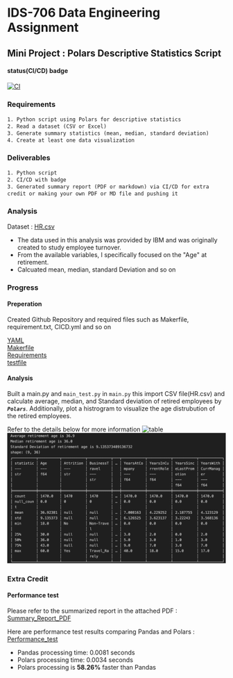 # IDS-706 Data Engineering Assignment
## Mini Project : Polars Descriptive Statistics Script

#### status(CI/CD) badge
[![CI](https://github.com/nogibjj/Mini_PJT_3_Polar_ISL/actions/workflows/CICD.yml/badge.svg)](https://github.com/nogibjj/Mini_PJT_3_Polar_ISL/actions/workflows/CICD.yml)

### Requirements
    1. Python script using Polars for descriptive statistics
    2. Read a dataset (CSV or Excel)
    3. Generate summary statistics (mean, median, standard deviation)
    4. Create at least one data visualization

### Deliverables
    1. Python script 
    2. CI/CD with badge
    3. Generated summary report (PDF or markdown) via CI/CD for extra credit or making your own PDF or MD file and pushing it 

### Analysis
Dataset : [HR.csv](HR.csv) 
 - The data used in this analysis was provided by IBM and was originally created to study employee turnover.
 - From the available variables, I specifically focused on the "Age" at retirement.
 - Calcuated mean, median, standard Deviation and so on 

### Progress
#### Preperation
Created Github Repository and required files such as Makerfile, requirement.txt, CICD.yml and so on

[YAML](.github/workflows/CICD.yml) \
[Makerfile](Makerfile)\
[Requirements](requirements.txt)\
[testfile](test_main.py)

#### Analysis
Built a main.py and `main_test.py` in `main.py` this import CSV file(HR.csv) and calculate average, median, and Standard deviation of retired employees by ***`Polars`***. Additionally, plot a histrogram to visualize the age distrubution of the retired employees.

Refer to the details below for more information
![table](xxx)
![chart](Summary_Stat.png)


### Extra Credit
#### Performance test

Please refer to the summarized report in the attached PDF : [Summary_Report_PDF](main_report.pdf)

Here are performance test results comparing Pandas and Polars : [Performance_test](performance_test.py)
* Pandas processing time: 0.0081 seconds
* Polars processing time: 0.0034 seconds
* Polars processing is **58.26%** faster than Pandas


